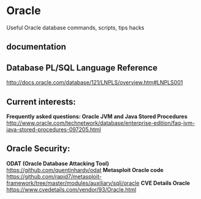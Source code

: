 # Oracle
Useful Oracle database commands, scripts, tips hacks

## documentation
## **Database PL/SQL Language Reference**  
http://docs.oracle.com/database/121/LNPLS/overview.htm#LNPLS001


## Current interests:

**Frequently asked questions: Oracle JVM and Java Stored Procedures**  
http://www.oracle.com/technetwork/database/enterprise-edition/faq-jvm-java-stored-procedures-097205.html


## Oracle Security:
**ODAT (Oracle Database Attacking Tool)**  
https://github.com/quentinhardy/odat
**Metasploit Oracle code**
https://github.com/rapid7/metasploit-framework/tree/master/modules/auxiliary/sqli/oracle
**CVE Details Oracle**  
https://www.cvedetails.com/vendor/93/Oracle.html

